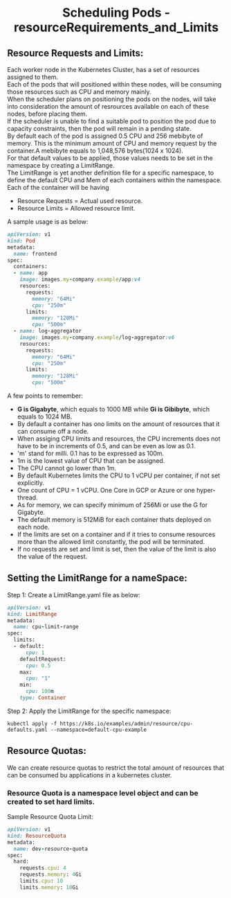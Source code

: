 # <p style="text-align: center;">Scheduling Pods - resourceRequirements_and_Limits</p>

## Resource Requests and Limits:

Each worker node in the Kubernetes Cluster, has a set of resources assigned to them. <br>
Each of the pods that will positioned within these nodes, will be consuming those resources such as CPU and memory mainly.<br>
When the scheduler plans on positioning the pods on the nodes, will take into consideration the amount of resrources available on each of these nodes, before placing them.<br>
If the scheduler is unable to find a suitable pod to position the pod due to capacity constraints, then the pod will remain in a pending state.<br>
By default each of the pod is assigned 0.5 CPU and 256 mebibyte of memory. This is the minimum amount of CPU and memory request by the container.A mebibyte equals to 1,048,576 bytes(1024 x 1024).<br>
For that default values to be applied, those values needs to be set in the namespace by creating a LimitRange.<br>
The LimitRange is yet another definition file for a specific namespace, to define the default CPU and Mem of each containers within the namespace.<br>
Each of the container will be having 
+ Resource Requests = Actual used resource.
+ Resource Limits = Allowed resource limit.<br>

A sample usage is as below:<br>
```ruby
apiVersion: v1
kind: Pod
metadata:
  name: frontend
spec:
  containers:
  - name: app
    image: images.my-company.example/app:v4
    resources:
      requests:
        memory: "64Mi"
        cpu: "250m"
      limits:
        memory: "128Mi"
        cpu: "500m"
  - name: log-aggregator
    image: images.my-company.example/log-aggregator:v6
    resources:
      requests:
        memory: "64Mi"
        cpu: "250m"
      limits:
        memory: "128Mi"
        cpu: "500m"
```

A few points to remember:
+ **G is Gigabyte**, which equals to 1000 MB while **Gi is Gibibyte**, which equals to 1024 MB.
+ By default a container has ono limits on the amount of resources that it can consume off a node.
+ When assiging CPU limits and resources, the CPU increments does not have to be in increments of 0.5, and can be even as low as 0.1.
+ 'm' stand for milli. 0.1 has to be expressed as 100m.
+ 1m is the lowest value of CPU that can be assigned. 
+ The CPU cannot go lower than 1m. 
+ By default Kubernetes limits the CPU to 1 vCPU per container, if not set explicitly.
+ One count of CPU = 1 vCPU. One Core in GCP or Azure or one hyper-thread.
+ As for memory, we can specify minimum of 256Mi or use the G for Gigabyte.
+ The default memory is 512MiB for each container thats deployed on each node.
+ If the limits are set on a container and if it tries to consume resources more than the allowed limit constantly, the pod will be terminated.
+ If no requests are set and limit is set, then the value of the limit is also the value of the request.

## Setting the LimitRange for a nameSpace:

Step 1: Create a LimitRange.yaml file as below:

```ruby
apiVersion: v1
kind: LimitRange
metadata:
  name: cpu-limit-range
spec:
  limits:
  - default:
      cpu: 1
    defaultRequest:
      cpu: 0.5
    max:
      cpu: "1"
    min:
      cpu: 100m
    type: Container
```
 
Step 2: Apply the LimitRange for the specific namespace:

`kubectl apply -f https://k8s.io/examples/admin/resource/cpu-defaults.yaml --namespace=default-cpu-example`

## Resource Quotas:

We can create resource quotas to restrict the total amount of resources that can be consumed bu applications in a kubernetes cluster.
### Resource Quota is a namespace level object and can be created to set hard limits.

Sample Resource Quota Limit:

```ruby
apiVersion: v1
kind: ResourceQuota
metadata:
  name: dev-resource-quota
spec:
  hard:
    requests.cpu: 4
    requests.memory: 4Gi
    limits.cpu: 10
    limits.memory: 10Gi
```

